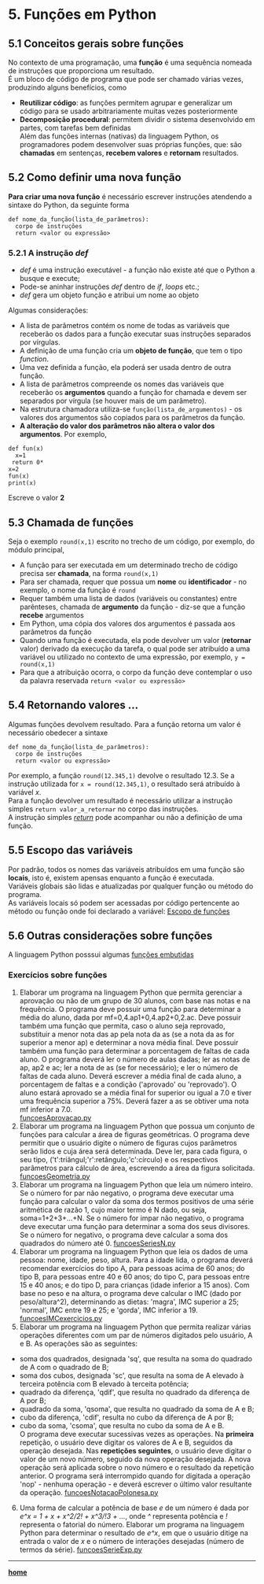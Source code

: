# 5. Funções em Python

## 5.1 Conceitos gerais sobre funções  
No contexto de uma programação, uma **função** é uma sequência nomeada de instruções que proporciona um resultado.   
É um bloco de código de programa que pode ser chamado várias vezes, produzindo alguns benefícios, como  
- **Reutilizar código**: as funções permitem agrupar e generalizar um código para se usado arbitrariamente muitas vezes posteriormente  
- **Decomposição procedural**: permitem dividir o sistema desenvolvido em partes, com tarefas bem definidas  
Além das funções internas (nativas) da linguagem Python, os programadores podem desenvolver suas próprias funções, que: são **chamadas** em sentenças, **recebem valores** e **retornam** resultados.

## 5.2 Como definir uma nova função
**Para criar uma nova função** é necessário escrever instruções atendendo a sintaxe do Python, da seguinte forma  
```
def nome_da_função(lista_de_parâmetros):
  corpo de instruções
  return <valor ou expressão>
 ```  
### 5.2.1 A instrução *def*
- *def* é uma instrução executável - a função não  existe até que o Python a busque e execute;
- Pode-se aninhar instruções *def* dentro de *if*, *loops* etc.;
- *def* gera um objeto função e atribui um nome ao objeto

Algumas considerações:  
- A lista de parâmetros contém os nome de todas as variáveis que receberão os dados para a função executar suas instruções separados por vírgulas.
- A definição de uma função cria um **objeto de função**, que tem o tipo *function*.  
- Uma vez definida a função, ela poderá ser usada dentro de outra função.
- A lista de parâmetros compreende os nomes das variáveis que receberão os **argumentos** quando a função for chamada e devem ser separados por vírgula (se houver mais de um parâmetro).
- Na estrutura chamadora utiliza-se `função(lista_de_argumentos)` - os valores dos argumentos são copiados para os parâmetros da função.  
- **A alteração do valor dos parâmetros não altera o valor dos argumentos**. Por exemplo,
```
def fun(x)  
  x=1  
 return 0*     
x=2    
fun(x)  
print(x)
```
Escreve o valor **2**

## 5.3 Chamada de funções
Seja o exemplo `round(x,1)` escrito no trecho de um código, por exemplo, do módulo principal,  
- A função para ser executada em um determinado trecho de código precisa ser **chamada**, na forma `round(x,1)`  
- Para ser chamada, requer que possua um **nome** ou **identificador** - no exemplo, o nome da função é `round`  
- Requer também uma lista de dados (variáveis ou constantes) entre parênteses, chamada de **argumento** da função - diz-se que a função **recebe** argumentos 
- Em Python, uma cópia dos valores dos argumentos é passada aos parâmetros da função
- Quando uma função é executada, ela pode devolver um valor (**retornar** valor) derivado da execução da tarefa, o qual pode ser atribuído a uma variável ou utilizado no contexto de uma expressão, por exemplo, `y = round(x,1)`  
- Para que a atribuição ocorra, o corpo da função deve contemplar o uso da palavra reservada `return <valor ou expressão>` 

## 5.4 Retornando valores ...
Algumas funções devolvem resultado. Para a função retorna um valor é necessário obedecer a sintaxe  
```
def nome_da_função(lista_de_parâmetros):
  corpo de instruções
  return <valor ou expressão>
 ```  
Por exemplo, a função `round(12.345,1)` devolve o resultado 12.3. Se a instrução utilizada for `x = round(12.345,1)`, o resultado será atribuído à variável *x*.  
Para a função devolver um resultado é necessário utilizar a instrução simples `return valor_a_retornar` no corpo das instruções.  
A instrução simples [*return*](https://docs.python.org/pt-br/3/reference/simple_stmts.html#the-return-statement) pode acompanhar ou não a definição de uma função.  

## 5.5 Escopo das variáveis  
Por padrão, todos os nomes das variáveis atribuídos em uma função são **locais**, isto é, existem apensas enquanto a função é executada.  
Variáveis globais são lidas e atualizadas por qualquer função ou método do programa.  
As variáveis locais só podem ser acessadas por código pertencente ao método ou função onde foi declarado a variável: [Escopo de funções](prog_funcoes_escopo.md)

## 5.6 Outras considerações sobre funções  
A linguagem Python posssui algumas [funções embutidas](https://docs.python.org/pt-br/3/library/functions.html)

### Exercícios sobre funções
1. Elaborar um programa na linguagem Python que permita gerenciar a aprovação ou não de um grupo de 30 alunos, com base nas notas e na frequência. O programa deve possuir uma função para determinar a média do aluno, dada por mf=0,4.ap1+0,4.ap2+0,2.ac. Deve possuir também uma função que permita, caso o aluno seja reprovado, substituir a menor nota das ap pela nota da as (se a nota da as for superior a menor ap) e determinar a nova média final. Deve possuir também uma função para determinar a porcentagem de faltas de cada aluno. O programa deverá ler o número de aulas dadas; ler as notas de ap, ap2 e ac; ler a nota de as (se for necessário); e ler o número de faltas de cada aluno. Deverá escrever a média final de cada aluno, a porcentagem de faltas e a condição ('aprovado' ou 'reprovado'). O aluno estará aprovado se a média final for superior ou igual a 7.0 e tiver uma frequência superior a 75%. Deverá fazer a as se obtiver uma nota mf inferior a 7.0.   
[funcoesAprovacao.py](https://github.com/claytonjasilva/prog_exemplos/blob/main/funcoesAprovacao.py)  
2. Elaborar um programa na linguagem Python que possua um conjunto de funções para calcular a área de figuras geométricas. O programa deve permitir que o usuário digite o número de figuras cujos parâmetros serão lidos e cuja área será determinada. Deve ler, para cada figura, o seu tipo, ('t':triângul;'r':retângulo;'c':círculo) e os respectivos parâmetros para cálculo de área, escrevendo a área da figura solicitada. [funcoesGeometria.py](https://github.com/claytonjasilva/prog_exemplos/blob/main/funcoesGeometria.py)  
3. Elaborar um programa na linguagem Python que leia um número inteiro. Se o número for par não negativo, o programa deve executar uma função para calcular o valor da soma dos termos positivos de uma série aritmética de razão 1, cujo maior termo é N dado, ou seja, soma=1+2+3+...+N. Se o número for impar não negativo, o programa deve executar uma função para determinar a soma dos seus divisores. Se o número for negativo, o programa deve calcular a soma dos quadrados do número até 0.  [funcoesSeriesN.py](https://github.com/claytonjasilva/prog_exemplos/blob/main/funcoesSeriesN.py)
4. Elaborar um programa na linguagem Python que leia os dados de uma pessoa: nome, idade, peso, altura. Para a idade lida, o programa deverá recomendar exercícios do tipo A, para pessoas acima de 60 anos; do tipo B, para pessoas entre 40 e 60 anos; do tipo C, para pessoas entre 15 e 40 anos; e do tipo D, para crianças (idade inferior a 15 anos). Com base no peso e na altura, o programa deve calcular o IMC (dado por peso/altura^2), determinando as dietas: 'magra', IMC superior a 25; 'normal', IMC entre 19 e 25; e 'gorda', IMC inferior a 19.  [funcoesIMCexercicios.py](https://github.com/claytonjasilva/prog_exemplos/blob/main/funcoesImcExercicio.py)
5. Elaborar um programa na linguagem Python que permita realizar várias operações diferentes com um par de números digitados pelo usuário, A e B. As operações são as seguintes:  
- soma dos quadrados, designada 'sq', que resulta na soma do quadrado de A com o quadrado de B;  
- soma dos cubos, designada 'sc', que resulta na soma de A elevado à terceira potência com B elevado à terceita potência;
- quadrado da diferença, 'qdif', que resulta no quadrado da diferença de A por B;
- quadrado da soma, 'qsoma', que resulta no quadrado da soma de A e B;
- cubo da diferença, 'cdif', resulta no cubo da diferença de A por B;
- cubo da soma, 'csoma', que resulta no cubo da soma de A e B.  
O programa deve executar sucessivas vezes as operações. Na **primeira** repetição, o usuário deve digitar os valores de A e B, seguidos da operação desejada. Nas **repetições seguintes**, o usuário deve digitar o valor de um novo número, seguido da nova operação desejada. A nova operação será aplicada sobre o novo número e o resultado da repetição anterior. O programa será interrompido quando for digitada a operação 'nop' - nenhuma operação - e deverá escrever o último valor resultante da operação. [funcoesNotacaoPolonesa.py](https://github.com/claytonjasilva/prog_exemplos/blob/main/funcoesNotacaoPolonesa.py)
6. Uma forma de calcular a potência de base *e* de um número é dada por *e^x = 1 + x + x^2/2! + x^3/!3 + ...*, onde *^* representa potência e *!* representa o fatorial do número. Elaborar um programa na linguagem Python para determinar o resultado de *e^x*, em que o usuário ditige na entrada o valor de *x* e o número de interações desejadas (número de termos da série). [funcoesSerieExp.py](https://github.com/claytonjasilva/prog_exemplos/blob/main/funcoesSerieExp.py)

___ 
**[home](https://claytonjasilva.github.io/progPython_aulas.html)**
